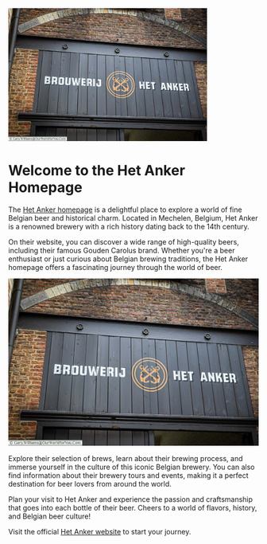 
<img src="image.jpg" alt="Het Anker Brewery" width="400">


# Welcome to the Het Anker Homepage

The [Het Anker homepage](https://www.hetanker.be/nl) is a delightful place to explore a world of fine Belgian beer and historical charm. Located in Mechelen, Belgium, Het Anker is a renowned brewery with a rich history dating back to the 14th century.

On their website, you can discover a wide range of high-quality beers, including their famous Gouden Carolus brand. Whether you're a beer enthusiast or just curious about Belgian brewing traditions, the Het Anker homepage offers a fascinating journey through the world of beer.

![Het Anker Brewery](image.jpg)

Explore their selection of brews, learn about their brewing process, and immerse yourself in the culture of this iconic Belgian brewery. You can also find information about their brewery tours and events, making it a perfect destination for beer lovers from around the world.

Plan your visit to Het Anker and experience the passion and craftsmanship that goes into each bottle of their beer. Cheers to a world of flavors, history, and Belgian beer culture!

Visit the official [Het Anker website](https://www.hetanker.be/nl) to start your journey.
